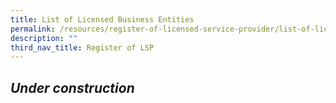 ```yaml
---
title: List of Licensed Business Entities
permalink: /resources/register-of-licensed-service-provider/list-of-licensed-business-entities
description: ""
third_nav_title: Register of LSP
---
```

<i><h2>Under construction</h2></i>